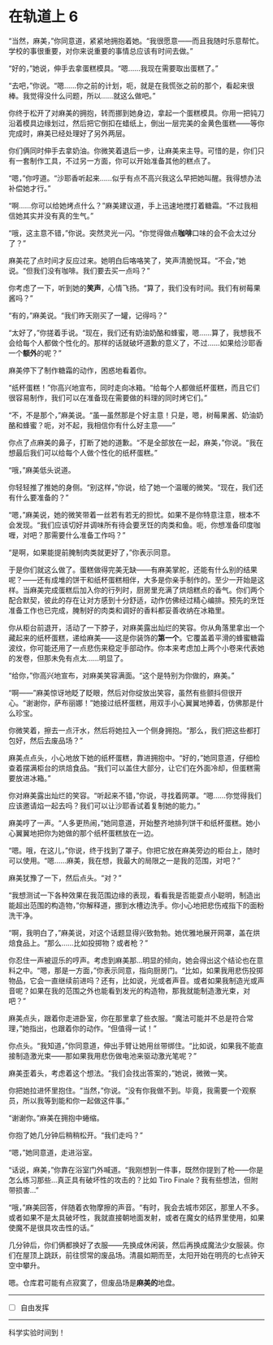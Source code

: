 # 在轨道上 6

“当然，麻美，”你同意道，紧紧地拥抱着她。“我很愿意——而且我随时乐意帮忙。学校的事很重要，对你来说重要的事情总应该有时间去做。”

“好的，”她说，伸手去拿蛋糕模具。“嗯……我现在需要取出蛋糕了。”

“去吧，”你说。“嗯……你之前的计划，呃，就是在我慌张之前的那个，看起来很棒。我觉得没什么问题，所以……就这么做吧。”

你终于松开了对麻美的拥抱，转而挪到她身边，拿起一个蛋糕模具。你用一把钝刀沿着模具边缘划过，然后把它倒扣在蜡纸上，倒出一层完美的金黄色蛋糕——等你完成时，麻美已经处理好了另外两层。

你们俩同时伸手去拿奶油。你微笑着退后一步，让麻美来主导。可惜的是，你们只有一套制作工具，不过另一方面，你可以开始准备其他的糕点了。

“嗯，”你哼道。“沙耶香听起来……似乎有点不高兴我这么早把她叫醒。我得想办法补偿她才行。”

“啊……你可以给她烤点什么？”麻美建议道，手上迅速地搅打着糖霜。“不过我相信她其实并没有真的生气。”

“哦，这主意不错，”你说。突然灵光一闪。“你觉得做点**咖啡**口味的会不会太过分了？”

麻美花了点时间才反应过来。她明白后咯咯笑了，笑声清脆悦耳。“不会，”她说。“但我们没有咖啡。我们要去买一点吗？”

你考虑了一下，听到她的**笑声**，心情飞扬。“算了，我们没有时间。我们有树莓果酱吗？”

“有的，”麻美说。“我们昨天刚买了一罐，记得吗？”

“太好了，”你搓着手说。“现在，我们还有奶油奶酪和蜂蜜，嗯……算了，我想我不会给每个人都做个性化的。那样的话就破坏道歉的意义了，不过……如果给沙耶香一个**额外**的呢？”

麻美停下了制作糖霜的动作，困惑地看着你。

“纸杯蛋糕！”你高兴地宣布，同时走向冰箱。“给每个人都做纸杯蛋糕，而且它们很容易制作，我们可以在准备现在需要做的料理的同时烤它们。”

“不，不是那个，”麻美说。“虽—虽然那是个好主意！只是，嗯，树莓果酱、奶油奶酪和蜂蜜？呃，对不起，我相信你有什么好主意——”

你点了点麻美的鼻子，打断了她的道歉。“不是全部放在一起，麻美，”你说。“我在想最后我们可以给每个人做个性化的纸杯蛋糕。”

“哦，”麻美低头说道。

你轻轻推了推她的身侧。“别这样，”你说，给了她一个温暖的微笑。“现在，我们还有什么要准备的？”

“嗯，”麻美说，她的微笑带着一丝若有若无的担忧。如果不是你特意注意，根本不会发现。“我们应该切好并调味所有待会要烹饪的肉类和鱼。呃，你想准备印度咖喱，对吧？那需要什么准备工作吗？”

“是啊，如果能提前腌制肉类就更好了，”你表示同意。

于是你们就这么做了。蛋糕做得完美无缺——有麻美掌舵，还能有什么别的结果呢？——还有成堆的饼干和纸杯蛋糕相伴，大多是你亲手制作的。至少一开始是这样。当麻美完成蛋糕后加入你的行列时，厨房里充满了烘焙糕点的香气。你们两个配合默契，彼此的存在让对方感到十分舒适，动作仿佛经过精心编排。预先的烹饪准备工作也已完成，腌制好的肉类和调好的香料都妥善收纳在冰箱里。

你从柜台前退开，活动了一下脖子，对麻美露出灿烂的笑容。你从角落里拿出一个藏起来的纸杯蛋糕，递给麻美——这是你装饰的**第一个**。它覆盖着平滑的蜂蜜糖霜波纹，你可能还用了一点悲伤来稳定手部动作。你本来考虑加上两个小卷来代表她的发卷，但那未免有点太……明显了。

“给你，”你高兴地宣布，对麻美笑容满面。“这个是特别为你做的，麻美。”

“啊——”麻美惊讶地眨了眨眼，然后对你绽放出笑容，虽然有些颤抖但很开心。“谢谢你，萨布丽娜！”她接过纸杯蛋糕，用双手小心翼翼地捧着，仿佛那是什么珍宝。

你微笑着，擦去一点汗水，然后将她拉入一个侧身拥抱。“那么，我们把这些都打包好，然后去废品场？”

麻美点点头，小心地放下她的纸杯蛋糕，靠进拥抱中。“好的，”她同意道，仔细检查着摆满柜台的烘焙食品。“我们可以盖住大部分，让它们在外面冷却，但蛋糕需要放进冰箱。”

你对麻美露出灿烂的笑容。“听起来不错，”你说，寻找着网罩。“嗯……你觉得我们应该邀请焰一起去吗？我们可以让沙耶香试着复制她的能力。”

麻美哼了一声。“人多更热闹，”她同意道，开始整齐地排列饼干和纸杯蛋糕。她小心翼翼地把你为她做的那个纸杯蛋糕放在一边。

“嗯。哦，在这儿，”你说，终于找到了罩子。你把它放在麻美旁边的柜台上，随时可以使用。“嗯……麻美，我在想，我最大的局限之一是我的范围，对吧？”

麻美犹豫了一下，然后点头。“对？”

“我想测试一下各种效果在我范围边缘的表现，看看我是否能耍点小聪明，制造出能超出范围的构造物，”你解释道，挪到水槽边洗手。你小心地把悲伤戒指下的面粉洗干净。

“啊，我明白了，”麻美说，对这个话题显得兴致勃勃。她优雅地展开网罩，盖在烘焙食品上。“那么……比如投掷物？或者枪？”

你忍住一声被逗乐的哼声。考虑到麻美那...明显的倾向，她会得出这个结论也在意料之中。“嗯，那是一方面，”你表示同意，指向厨房门。“比如，如果我用悲伤投掷物品，它会一直继续前进吗？还有，比如说，光或者声音。或者如果我制造光或声音呢？如果在我的范围之外也能看到发光的构造物，那我就能制造激光束，对吧？”

麻美点头，跟着你走进卧室，你在那里拿了些衣服。“魔法可能并不总是符合常理，”她指出，也跟着你的动作。“但值得一试！”

你点头。“我知道，”你同意道，伸出手臂让她用丝带绑住。“比如说，如果我不能直接制造激光束——那如果我用悲伤做电池来驱动激光笔呢？”

麻美歪着头，考虑着这个想法。“我们会找出答案的，”她说，微微一笑。

你把她拉进怀里抱住。“当然，”你说。“没有你我做不到。毕竟，我需要一个观察员，所以我等到能和你一起做这件事。”

“谢谢你。”麻美在拥抱中蜷缩。

你抱了她几分钟后稍稍松开。“我们走吗？”

“嗯，”她同意道，走进浴室。

“话说，麻美，”你靠在浴室门外喊道。“我刚想到一件事，既然你提到了枪——你是怎么练习那些...真正具有破坏性的攻击的？比如 Tiro Finale？我有些想法，但附带损害...”

“哦，”麻美回答，伴随着衣物摩擦的声音。“有时，我会去城市郊区，那里人不多。或者如果不是太具破坏性，我就直接朝地面发射，或者在魔女的结界里使用，如果使魔不是很具攻击性的话。”

几分钟后，你们俩都换好了衣服——先换成休闲装，然后再换成魔法少女服装。你们在屋顶上跳跃，前往惯常的废品场。清晨如期而至，太阳开始在明亮的七点钟天空中攀升。

嗯。仓库君可能有点寂寞了，但废品场是**麻美的**地盘。

---

- [ ] 自由发挥

---

科学实验时间到！
